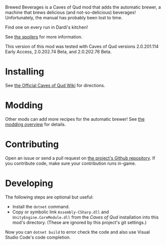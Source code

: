Brewed Beverages is a Caves of Qud mod that adds the automatic brewer, a machine that brews delicious (and not-so-delicious) beverages! Unfortunately, the manual has probably been lost to time.

Find one on every run in Dardi's kitchen!

See [the spoilers](Spoilers.markdown) for more information.

This version of this mod was tested with Caves of Qud versions 2.0.201.114 Early Access, 2.0.202.74 Beta, and 2.0.202.76 Beta.

# Installing

See [the Official Caves of Qud Wiki](https://wiki.cavesofqud.com/Modding:Installing_a_mod#GitHub) for directions.

# Modding

Other mods can add more recipes for the automatic brewer! See [the modding overview](Modding.markdown) for details.

# Contributing

Open an issue or send a pull request on [the project's Github repository](https://github.com/HeladoDeBrownie/Caves-of-Qud-Brewed-Beverages). If you contribute code, make sure your contribution runs in-game.

# Developing

The following steps are optional but useful:

- Install the `dotnet` command.
- Copy or symbolic link `Assembly-CSharp.dll` and `UnityEngine.CoreModule.dll` from the *Caves of Qud* installation into this mod's directory. (These are ignored by this project's git settings.)

Now you can `dotnet build` to error check the code and also use Visual Studio Code's code completion.
